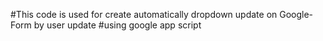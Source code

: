 

#This code is used for create automatically dropdown update on Google-Form by user update
#using google app script

